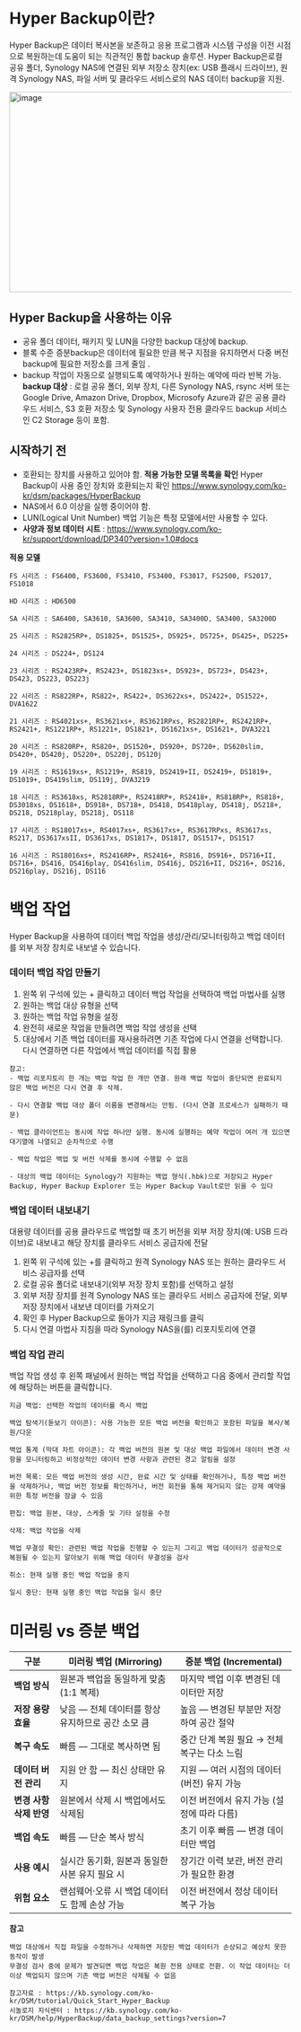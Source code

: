 # Hyper Backup이란?
Hyper Backup은 데이터 복사본을 보존하고 응용 프로그램과 시스템 구성을 이전 시점으로 복원하는데 도움이 되는 직관적인 통합 backup 솔루션.
Hyper Backup은로컬 공유 폴더, Synology NAS에 연결된 외부 저장소 장치(ex: USB 플래시 드라이브),
원격 Synology NAS, 파일 서버 및 클라우드 서비스로의 NAS 데이터 backup을 지원.

<img width="779" height="357" alt="image" src="https://github.com/user-attachments/assets/49460378-a61e-4aea-a3aa-c0556079f176" />

## Hyper Backup을 사용하는 이유 
- 공유 폴더 데이터, 패키지 및 LUN을 다양한 backup 대상에 backup.
- 블록 수준 증분backup은 데이터에 필요한 만큼 복구 지점을 유지하면서 다중 버전 backup에 필요한 저장소를 크게 줄임 .
- backup 작업이 자동으로 실행되도록 예약하거나 원하는 예약에 따라 반복 가능.
**backup 대상** : 로컬 공유 폴더, 외부 장치, 다른 Synology NAS, rsync 서버 또는 Google Drive, Amazon Drive, Dropbox, Microsofy Azure과 같은 공용 클라우드 서비스,
 S3 호환 저장소 및 Synology 사용자 전용 클라우드 backup 서비스인 C2 Storage 등이 포함.

## 시작하기 전 
- 호환되는 장치를 사용하고 있어야 함. **적용 가능한 모델 목록을 확인** Hyper Backup이 사용 중인 장치와 호환되는지 확인 https://www.synology.com/ko-kr/dsm/packages/HyperBackup
- NAS에서 6.0 이상을 실행 중이어야 함.
- LUN(Logical Unit Number) 백업 기능은 특정 모델에서만 사용할 수 있다.
- **사양과 정보 데이터 시트** : https://www.synology.com/ko-kr/support/download/DP340?version=1.0#docs

**적용 모델**
```
FS 시리즈 : FS6400, FS3600, FS3410, FS3400, FS3017, FS2500, FS2017, FS1018

HD 시리즈 : HD6500

SA 시리즈 : SA6400, SA3610, SA3600, SA3410, SA3400D, SA3400, SA3200D

25 시리즈 : RS2825RP+, DS1825+, DS1525+, DS925+, DS725+, DS425+, DS225+

24 시리즈 : DS224+, DS124

23 시리즈 : RS2423RP+, RS2423+, DS1823xs+, DS923+, DS723+, DS423+, DS423, DS223, DS223j

22 시리즈 : RS822RP+, RS822+, RS422+, DS3622xs+, DS2422+, DS1522+, DVA1622

21 시리즈 : RS4021xs+, RS3621xs+, RS3621RPxs, RS2821RP+, RS2421RP+, RS2421+, RS1221RP+, RS1221+, DS1821+, DS1621xs+, DS1621+, DVA3221

20 시리즈 : RS820RP+, RS820+, DS1520+, DS920+, DS720+, DS620slim, DS420+, DS420j, DS220+, DS220j, DS120j

19 시리즈 : RS1619xs+, RS1219+, RS819, DS2419+II, DS2419+, DS1819+, DS1019+, DS419slim, DS119j, DVA3219

18 시리즈 : RS3618xs, RS2818RP+, RS2418RP+, RS2418+, RS818RP+, RS818+, DS3018xs, DS1618+, DS918+, DS718+, DS418, DS418play, DS418j, DS218+, DS218, DS218play, DS218j, DS118

17 시리즈 : RS18017xs+, RS4017xs+, RS3617xs+, RS3617RPxs, RS3617xs, RS217, DS3617xsII, DS3617xs, DS1817+, DS1817, DS1517+, DS1517

16 시리즈 : RS18016xs+, RS2416RP+, RS2416+, RS816, DS916+, DS716+II, DS716+, DS416, DS416play, DS416slim, DS416j, DS216+II, DS216+, DS216, DS216play, DS216j, DS116
```

# 백업 작업
Hyper Backup을 사용하여 데이터 백업 작업을 생성/관리/모니터링하고 백업 데이터를 외부 저장 장치로 내보낼 수 있습니다.

### 데이터 백업 작업 만들기
1. 왼쪽 위 구석에 있는 + 클릭하고 데이터 백업 작업을 선택하여 백업 마법사를 실행
2. 원하는 백업 대상 유형을 선택
3. 원하는 백업 작업 유형을 설정
4. 완전히 새로운 작업을 만들려면 백업 작업 생성을 선택
5. 대상에서 기존 백업 데이터를 재사용하려면 기존 작업에 다시 연결을 선택합니다. 다시 연결하면 다른 작업에서 백업 데이터를 직접 활용

```
참고:
- 백업 리포지토리 한 개는 백업 작업 한 개만 연결. 원래 백업 작업이 중단되면 완료되지 않은 백업 버전은 다시 연결 후 삭제.

- 다시 연결할 백업 대상 폴더 이름을 변경해서는 안됨. (다시 연결 프로세스가 실패하기 때문)

- 백업 클라이언트는 동시에 작업 하나만 실행. 동시에 실행하는 예약 작업이 여러 개 있으면 대기열에 나열되고 순차적으로 수행

- 백업 작업은 백업 및 버전 삭제를 동시에 수행할 수 없음

- 대상의 백업 데이터는 Synology가 지원하는 백업 형식(.hbk)으로 저장되고 Hyper Backup, Hyper Backup Explorer 또는 Hyper Backup Vault로만 읽을 수 있다
```
### 백업 데이터 내보내기
대용량 데이터를 공용 클라우드로 백업할 때 초기 버전을 외부 저장 장치(예: USB 드라이브)로 내보내고 해당 장치를 클라우드 서비스 공급자에 전달

1. 왼쪽 위 구석에 있는 +를 클릭하고 원격 Synology NAS 또는 원하는 클라우드 서비스 공급자를 선택
2. 로컬 공유 폴더로 내보내기(외부 저장 장치 포함)를 선택하고 설정
3. 외부 저장 장치를 원격 Synology NAS 또는 클라우드 서비스 공급자에 전달, 외부 저장 장치에서 내보낸 데이터를 가져오기
4. 확인 후 Hyper Backup으로 돌아가 지금 재링크를 클릭
5. 다시 연결 마법사 지침을 따라 Synology NAS을(를) 리포지토리에 연결

### 백업 작업 관리
백업 작업 생성 후 왼쪽 패널에서 원하는 백업 작업을 선택하고 다음 중에서 관리할 작업에 해당하는 버튼을 클릭합니다.
```
지금 백업: 선택한 작업의 데이터를 즉시 백업

백업 탐색기(돋보기 아이콘): 사용 가능한 모든 백업 버전을 확인하고 포함된 파일을 복사/복원/다운

백업 통계 (막대 차트 아이콘): 각 백업 버전의 원본 및 대상 백업 파일에서 데이터 변경 사항을 모니터링하고 비정상적인 데이터 변경 사항과 관련된 경고 알림을 설정

버전 목록: 모든 백업 버전의 생성 시간, 완료 시간 및 상태를 확인하거나, 특정 백업 버전을 삭제하거나, 백업 버전 정보를 확인하거나, 버전 회전을 통해 제거되지 않는 강제 예약을 위한 특정 버전을 잠글 수 있음

편집: 백업 원본, 대상, 스케줄 및 기타 설정을 수정

삭제: 백업 작업을 삭제

백업 무결성 확인: 관련된 백업 작업을 진행할 수 있는지 그리고 백업 데이터가 성공적으로 복원될 수 있는지 알아보기 위해 백업 데이터 무결성을 검사

취소: 현재 실행 중인 백업 작업을 중지

일시 중단: 현재 실행 중인 백업 작업을 일시 중단
```

# 미러링 vs 증분 백업 
| 구분              | 미러링 백업 (Mirroring)            | 증분 백업 (Incremental)        |
| --------------- | ----------------------------- | -------------------------- |
| **백업 방식**       | 원본과 백업을 동일하게 맞춤 (1:1 복제)      | 마지막 백업 이후 변경된 데이터만 저장      |
| **저장 용량 효율**    | 낮음 — 전체 데이터를 항상 유지하므로 공간 소모 큼 | 높음 — 변경된 부분만 저장하여 공간 절약    |
| **복구 속도**       | 빠름 — 그대로 복사하면 됨               | 중간 단계 복원 필요 → 전체 복구는 다소 느림 |
| **데이터 버전 관리**   | 지원 안 함 — 최신 상태만 유지            | 지원 — 여러 시점의 데이터(버전) 유지 가능  |
| **변경 사항 삭제 반영** | 원본에서 삭제 시 백업에서도 삭제됨           | 이전 버전에서 유지 가능 (설정에 따라 다름)  |
| **백업 속도**       | 빠름 — 단순 복사 방식                 | 초기 이후 빠름 — 변경 데이터만 백업      |
| **사용 예시**       | 실시간 동기화, 원본과 동일한 사본 유지 필요 시   | 장기간 이력 보관, 버전 관리가 필요한 환경   |
| **위험 요소**       | 랜섬웨어·오류 시 백업 데이터도 함께 손상 가능    | 이전 버전에서 정상 데이터 복구 가능       |


**참고**
```
백업 대상에서 직접 파일을 수정하거나 삭제하면 저장된 백업 데이터가 손상되고 예상치 못한 동작이 발생
무결성 검사 중에 문제가 발견되면 백업 작업은 복원 전용 상태로 전환. 이 작업 데이터는 더 이상 백업되지 않으며 기존 백업 버전은 삭제될 수 없음

참고자료 : https://kb.synology.com/ko-kr/DSM/tutorial/Quick_Start_Hyper_Backup
시놀로지 지식센터 : https://kb.synology.com/ko-kr/DSM/help/HyperBackup/data_backup_settings?version=7
```


